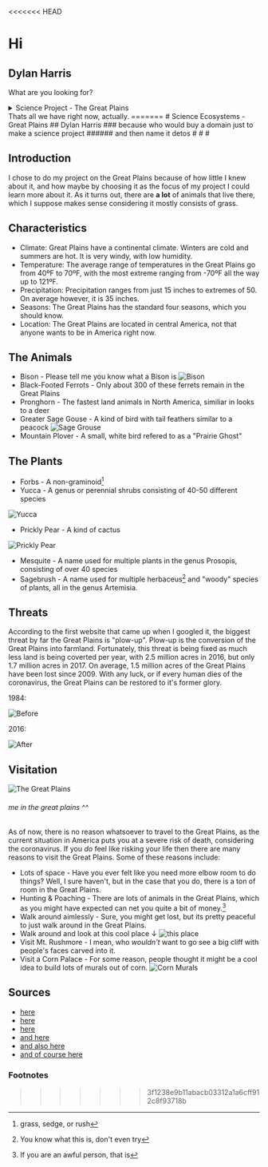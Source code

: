 <<<<<<< HEAD
# Hi
## Dylan Harris

What are you looking for?
<details>
<summary>Science Project - The Great Plains</summary>
Please go to www.detos.net/scienceproject/scienceprojject.md
</details>
Thats all we have right now, actually.
=======
# Science Ecosystems - Great Plains
## Dylan Harris
### because who would buy a domain just to make a science project
###### and then name it detos
#
#
#

## Introduction
I chose to do my project on the Great Plains because of how little I knew about it, and how maybe by choosing it as the focus of my project I could learn more about it. As it turns out, there are **a lot** of animals that live there, which I suppose makes sense considering it mostly consists of grass.

## Characteristics
+ Climate: Great Plains have a continental climate. Winters are cold and summers are hot. It is very windy, with low humidity.
+ Temperature: The average range of temperatures in the Great Plains go from 40ºF to 70ºF, with the most extreme ranging from -70ºF all the way up to 121ºF.
+ Precipitation: Precipitation ranges from just 15 inches to extremes of 50. On average however, it is 35 inches.
+ Seasons: The Great Plains has the standard four seasons, which you should know.
+ Location: The Great Plains are located in central America, not that anyone wants to be in America right now.

## The Animals
+ Bison - Please tell me you know what a Bison is
![Bison](scienceproject/Images/bison.jpg)
+ Black-Footed Ferrots - Only about 300 of these ferrets remain in the Great Plains
+ Pronghorn - The fastest land animals in North America, similiar in looks to a deer
+ Greater Sage Gouse - A kind of bird with tail feathers similar to a peacock
![Sage Grouse](scienceproject/Images/birdthing.jpg)
+ Mountain Plover - A small, white bird refered to as a "Prairie Ghost"

## The Plants
+ Forbs - A non-graminoid[^1]
+ Yucca - A genus or perennial shrubs consisting of 40-50 different species

![Yucca](scienceproject/Images/yucca.jpg)
+ Prickly Pear - A kind of cactus

![Prickly Pear](scienceproject/Images/pricklypear.jpg)
+ Mesquite - A name used for multiple plants in the genus Prosopis, consisting of over 40 species
+ Sagebrush - A name used for multiple herbaceus[^2] and "woody" species of plants, all in the genus Artemisia.

## Threats

According to the first website that came up when I googled it, the biggest threat by far the Great Plains is "plow-up". Plow-up is the conversion of the Great Plains into farmland. Fortunately, this threat is being fixed as much less land is being coverted per year, with 2.5 million acres in 2016, but only 1.7 million acres in 2017. On average, 1.5 million acres of the Great Plains have been lost since 2009. With any luck, or if every human dies of the coronavirus, the Great Plains can be restored to it's former glory.

1984:

![Before](scienceproject/Images/beforethreat.jpg)

2016:

![After](scienceproject/Images/afterthreat.jpg)

## Visitation
![The Great Plains](scienceproject/Images/tehgrateplens.jpg)
###### me in the great plains ^^

As of now, there is no reason whatsoever to travel to the Great Plains, as the current situation in America puts you at a severe risk of death, considering the coronavirus. If you *do* feel like risking your life then there are many reasons to visit the Great Plains. Some of these reasons include:

+ Lots of space - Have you ever felt like you need more elbow room to do things? Well, I sure haven't, but in the case that you do, there is a ton of room in the Great Plains.
+ Hunting & Poaching - There are lots of animals in the Great Plains, which as you might have expected can net you quite a bit of money.[^3]
+ Walk around aimlessly - Sure, you might get lost, but its pretty peaceful to just walk around in the Great Plains.
+ Walk around and look at this cool place ↓ ![this place](scienceproject/Images/thisplace.jpg)
+ Visit Mt. Rushmore - I mean, who *wouldn't* want to go see a big cliff with people's faces carved into it.
+ Visit a Corn Palace - For some reason, people thought it might be a cool idea to build lots of murals out of corn.
![Corn Murals](scienceproject/Images/cornmurals.jpg)

## Sources
+ [here](https://www.worldwildlife.org/stories/animals-of-the-northern-great-plains)
+ [here](https://www.britannica.com/place/Great-Plains)
+ [here](https://en.wikipedia.org/wiki/Main_Page)
+ [and here](https://www.britannica.com/place/Great-Plains#:~:text=These%20grasslands%20include%20forbs%20and,the%20mesquite%20and%20the%20sagebrush.)
+ [and also here](https://www.nomadbytrade.com/great-plains-bucket-list/#:~:text=The%20Great%20Plains%20region%20is,%2C%20waterfalls%2C%20and%20more%20here.)
+ [and of course here](https://www.storyofwater.org/threats)

### Footnotes
[^1]: grass, sedge, or rush
[^2]: You know what this is, don't even try
[^3]: If you are an awful person, that is

>>>>>>> 3f1238e9b11abacb03312a1a6cff912c8f93718b
